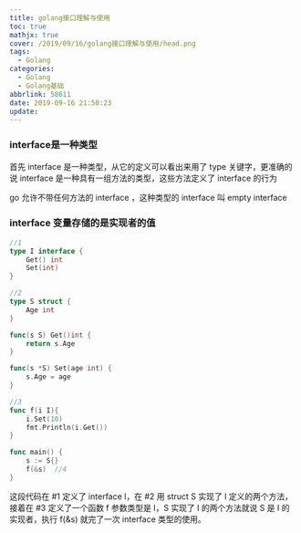 ```yaml
---
title: golang接口理解与使用
toc: true
mathjx: true
cover: /2019/09/16/golang接口理解与使用/head.png
tags:
  - Golang
categories:
  - Golang
  - Golang基础
abbrlink: 58611
date: 2019-09-16 21:50:23
update:
---
```


### interface是一种类型
首先 interface 是一种类型，从它的定义可以看出来用了 type 关键字，更准确的说 interface 是一种具有一组方法的类型，这些方法定义了 interface 的行为

go 允许不带任何方法的 interface ，这种类型的 interface 叫 empty interface


### interface 变量存储的是实现者的值
~~~go
//1
type I interface {    
    Get() int
    Set(int)
}

//2
type S struct {
    Age int
}

func(s S) Get()int {
    return s.Age
}

func(s *S) Set(age int) {
    s.Age = age
}

//3
func f(i I){
    i.Set(10)
    fmt.Println(i.Get())
}

func main() {
    s := S{}
    f(&s)  //4
}
~~~

这段代码在 #1 定义了 interface I，在 #2 用 struct S 实现了 I 定义的两个方法，接着在 #3 定义了一个函数 f 参数类型是 I，S 实现了 I 的两个方法就说 S 是 I 的实现者，执行 f(&s) 就完了一次 interface 类型的使用。
